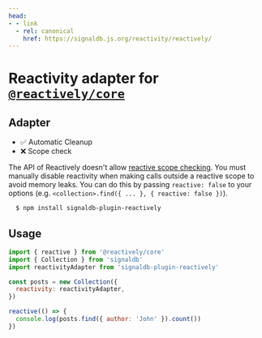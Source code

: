 ```yaml
---
head:
- - link
  - rel: canonical
    href: https://signaldb.js.org/reactivity/reactively/
---
```

# Reactivity adapter for [`@reactively/core`](https://github.com/modderme123/reactively)

## Adapter

* ✅ Automatic Cleanup 
* ❌ Scope check

The API of Reactively doesn't allow [reactive scope checking](/reactivity/#reactivity-libraries).
You must manually disable reactivity when making calls outside a reactive scope to avoid memory leaks. You can do this by passing `reactive: false` to your options (e.g. `<collection>.find({ ... }, { reactive: false })`).

```bash
  $ npm install signaldb-plugin-reactively
```

## Usage

```js
import { reactive } from '@reactively/core'
import { Collection } from 'signaldb'
import reactivityAdapter from 'signaldb-plugin-reactively'

const posts = new Collection({
  reactivity: reactivityAdapter,
})

reactive(() => {
  console.log(posts.find({ author: 'John' }).count())
})
```
